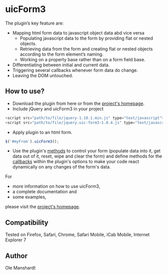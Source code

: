 # uicForm3

The plugin’s key feature are:
- Mapping html form data to javascript object data abd vice versa
  - Populating javascript data to the form by providing flat or nested objects.
  - Retrieving data from the form and creating flat or nested objects according to the form element’s naming.
  - Working on a property base rather than on a form field base.
- Differentiating between initial and current data.
- Triggering several callbacks whenever form data do change.
- Leaving the DOM untouched.


## How to use?
- Download the plugin from here or from the [project's homepage](http://uic.megaflop.net).
- Include jQuery and uicForm3 in your project
````javascript
<script src="path/to/file/jquery-1.10.1.min.js" type="text/javascript"></script>
<script src="path/to/file/jquery.uic-form3-1.0.4.js" type="text/javascript"></script>
````

- Apply plugin to an html form.
````javascript
$('#myFrom').uicForm3();
````

- Use the plugin's [methods](http://uic.megaflop.net/documentation) to control your form (populate data into it, get data out of it, reset, wipe and clear the form) and define methods for the [callbacks](http://uic.megaflop.net/documentation) within the plugin's options to make your code react dynamically on any changes of the form's data.

For
- more information on how to use uicForm3,
- a complete documentation and
- some examples,

please visit the [project's homepage](http://uic.megaflop.net).

## Compatibility
Tested on Firefox, Safari, Chrome, Safari Mobile, iCab Mobile, Internet Explorer 7

## Author
Ole Manshardt
